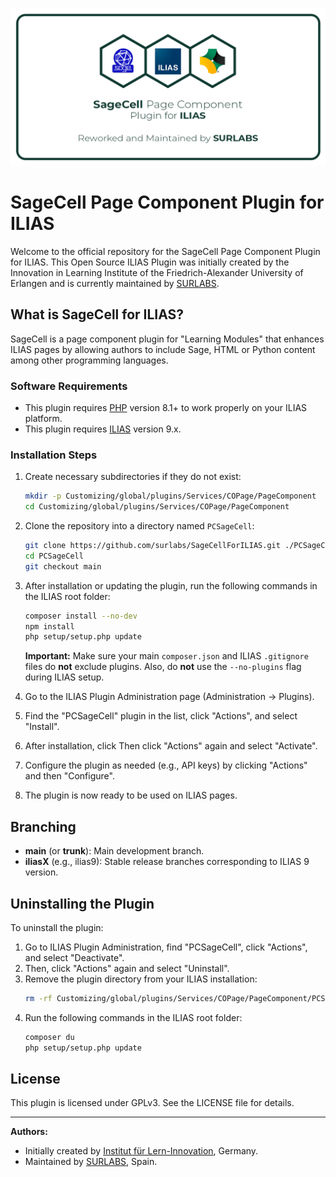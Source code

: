 ![SageCell](https://github.com/surlabs/SageCellForILIAS/blob/9561a67e2543f736f76f51f8f2efa7309cc691ef/templates/images/SageCellBanner.png)

# SageCell Page Component Plugin for ILIAS

Welcome to the official repository for the SageCell Page Component Plugin for ILIAS.
This Open Source ILIAS Plugin was initially created by the Innovation in Learning Institute of the Friedrich-Alexander University of Erlangen and is currently maintained by [SURLABS](https://www.surlabs.com).

## What is SageCell for ILIAS?

SageCell is a page component plugin for "Learning Modules" that enhances ILIAS pages by allowing authors to include Sage, HTML or Python content among other programming languages.

### Software Requirements

- This plugin requires [PHP](https://php.net) version 8.1+ to work properly on your ILIAS platform.
- This plugin requires [ILIAS](https://www.ilias.de/docu/goto.php?target=latest_7&client_id=docu) version 9.x.

### Installation Steps

1.  Create necessary subdirectories if they do not exist:
    ```bash
    mkdir -p Customizing/global/plugins/Services/COPage/PageComponent
    cd Customizing/global/plugins/Services/COPage/PageComponent
    ```
2.  Clone the repository into a directory named `PCSageCell`:
    ```bash
    git clone https://github.com/surlabs/SageCellForILIAS.git ./PCSageCell
    cd PCSageCell
    git checkout main
    ```
3.  After installation or updating the plugin, run the following commands in the ILIAS root folder:
    ```bash
    composer install --no-dev
    npm install
    php setup/setup.php update
    ```
    **Important:** Make sure your main `composer.json` and ILIAS `.gitignore` files do **not** exclude plugins. Also, do **not** use the `--no-plugins` flag during ILIAS setup.


4.  Go to the ILIAS Plugin Administration page (Administration -> Plugins).
5.  Find the "PCSageCell" plugin in the list, click "Actions", and select "Install".
6.  After installation, click Then click "Actions" again and select "Activate".
7.  Configure the plugin as needed (e.g., API keys) by clicking "Actions" and then "Configure".
8.  The plugin is now ready to be used on ILIAS pages.

## Branching

- **main** (or **trunk**): Main development branch.
- **iliasX** (e.g., ilias9): Stable release branches corresponding to ILIAS 9 version.
<!-- TODO: Confirm actual branching strategy for PCSageCell -->

## Uninstalling the Plugin

To uninstall the plugin:

1.  Go to ILIAS Plugin Administration, find "PCSageCell", click "Actions", and select "Deactivate".
2.  Then, click "Actions" again and select "Uninstall".
3.  Remove the plugin directory from your ILIAS installation:
    ```bash
    rm -rf Customizing/global/plugins/Services/COPage/PageComponent/PCSageCell
    ```
4.  Run the following commands in the ILIAS root folder:
    ```bash
    composer du
    php setup/setup.php update
    ```

## License

This plugin is licensed under GPLv3. See the LICENSE file for details.

---

**Authors:**

- Initially created by [Institut für Lern-Innovation](https://ili.fau.de), Germany.
- Maintained by [SURLABS](https://surlabs.com), Spain.
